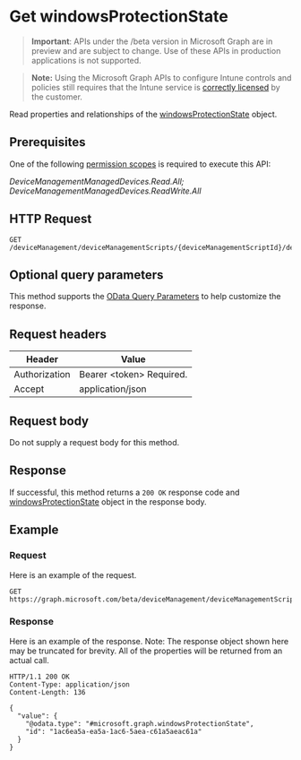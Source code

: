 ﻿# Get windowsProtectionState

> **Important**: APIs under the /beta version in Microsoft Graph are in preview and are subject to change. Use of these APIs in production applications is not supported.

> **Note:** Using the Microsoft Graph APIs to configure Intune controls and policies still requires that the Intune service is [correctly licensed](https://go.microsoft.com/fwlink/?linkid=839381) by the customer.

Read properties and relationships of the [windowsProtectionState](../resources/intune_devicefe_windowsprotectionstate.md) object.
## Prerequisites
One of the following [permission scopes](https://developer.microsoft.com/en-us/graph/docs/authorization/permission_scopes) is required to execute this API:

*DeviceManagementManagedDevices.Read.All; DeviceManagementManagedDevices.ReadWrite.All*
## HTTP Request
<!-- {
  "blockType": "ignored"
}
-->
```http
GET /deviceManagement/deviceManagementScripts/{deviceManagementScriptId}/deviceRunStates/{deviceManagementScriptDeviceStateId}/managedDevice//microsoft.graph.windowsManagedDevice/windowsProtectionState/
```

## Optional query parameters
This method supports the [OData Query Parameters](https://developer.microsoft.com/en-us/graph/docs/overview/query_parameters) to help customize the response.
## Request headers
|Header|Value|
|---|---|
|Authorization|Bearer &lt;token&gt; Required.|
|Accept|application/json|

## Request body
Do not supply a request body for this method.

## Response
If successful, this method returns a `200 OK` response code and [windowsProtectionState](../resources/intune_devicefe_windowsprotectionstate.md) object in the response body.

## Example
### Request
Here is an example of the request.
```http
GET https://graph.microsoft.com/beta/deviceManagement/deviceManagementScripts/{deviceManagementScriptId}/deviceRunStates/{deviceManagementScriptDeviceStateId}/managedDevice//microsoft.graph.windowsManagedDevice/windowsProtectionState/
```

### Response
Here is an example of the response. Note: The response object shown here may be truncated for brevity. All of the properties will be returned from an actual call.
```http
HTTP/1.1 200 OK
Content-Type: application/json
Content-Length: 136

{
  "value": {
    "@odata.type": "#microsoft.graph.windowsProtectionState",
    "id": "1ac6ea5a-ea5a-1ac6-5aea-c61a5aeac61a"
  }
}
```



